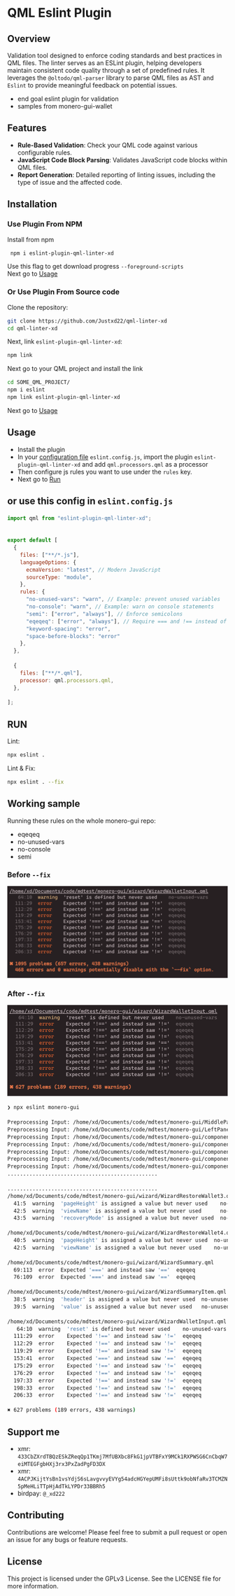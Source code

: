 # QML Eslint Plugin

## Overview

Validation tool designed to enforce coding standards and best practices in QML files. The linter serves as an ESLint plugin, helping developers maintain consistent code quality through a set of predefined rules. It leverages the `@oltodo/qml-parser` library to parse QML files as AST and `Eslint` to provide meaningful feedback on potential issues.

- end goal eslint plugin for validation
- samples from monero-gui-wallet

## Features

- **Rule-Based Validation**: Check your QML code against various configurable rules.
- **JavaScript Code Block Parsing**: Validates JavaScript code blocks within QML files.
- **Report Generation**: Detailed reporting of linting issues, including the type of issue and the affected code.

## Installation
### Use Plugin From NPM
Install from npm
```sh
 npm i eslint-plugin-qml-linter-xd
```
Use this flag to get download progress `--foreground-scripts`  
Next go to [Usage](#usage)


### Or Use Plugin From Source code

Clone the repository:

```bash
git clone https://github.com/Justxd22/qml-linter-xd
cd qml-linter-xd
```

Next, link `eslint-plugin-qml-linter-xd`:

```sh
npm link
```

Next go to your QML project and install the link
```sh
cd SOME_QML_PROJECT/
npm i eslint
npm link eslint-plugin-qml-linter-xd
```
Next go to [Usage](#usage)


## Usage
- Install the plugin
- In your [configuration file](https://eslint.org/docs/latest/use/configure/configuration-files#configuration-file) `eslint.config.js`, import the plugin `eslint-plugin-qml-linter-xd` and add `qml.processors.qml` as a processor
- Then configure js rules you want to use under the `rules` key.
- Next go to [Run](#run)

## or use this config in `eslint.config.js`


```js
import qml from "eslint-plugin-qml-linter-xd";


export default [
  {
    files: ["**/*.js"],
    languageOptions: {
      ecmaVersion: "latest", // Modern JavaScript
      sourceType: "module",
    },
    rules: {
      "no-unused-vars": "warn", // Example: prevent unused variables
      "no-console": "warn", // Example: warn on console statements
      "semi": ["error", "always"], // Enforce semicolons
      "eqeqeq": ["error", "always"], // Require === and !== instead of == and !=
      "keyword-spacing": "error",
      "space-before-blocks": "error"
    },
  },

  {
    files: ["**/*.qml"],
    processor: qml.processors.qml,
  },

];
```
## RUN
Lint:
```sh
npx eslint .
```
Lint & Fix:
```sh
npx eslint . --fix
```

## Working sample
Running these rules on the whole monero-gui repo:
- eqeqeq
- no-unused-vars
- no-console
- semi
### Before `--fix`
![err](.res/err.png)
### After `--fix`
![fixed](.res/fixed.png)

```bash
❯ npx eslint monero-gui

Preprocessing Input: /home/xd/Documents/code/mdtest/monero-gui/MiddlePanel.qml
Preprocessing Input: /home/xd/Documents/code/mdtest/monero-gui/LeftPanel.qml
Preprocessing Input: /home/xd/Documents/code/mdtest/monero-gui/components/AdvancedOptionsItem.qml
Preprocessing Input: /home/xd/Documents/code/mdtest/monero-gui/components/CheckBox.qml
Preprocessing Input: /home/xd/Documents/code/mdtest/monero-gui/components/CheckBox2.qml
Preprocessing Input: /home/xd/Documents/code/mdtest/monero-gui/components/ContextMenu.qml
Preprocessing Input: /home/xd/Documents/code/mdtest/monero-gui/components/ContextMenuItem.qml
................................................

................................................
/home/xd/Documents/code/mdtest/monero-gui/wizard/WizardRestoreWallet3.qml
  41:5  warning  'pageHeight' is assigned a value but never used    no-unused-vars
  42:5  warning  'viewName' is assigned a value but never used      no-unused-vars
  43:5  warning  'recoveryMode' is assigned a value but never used  no-unused-vars

/home/xd/Documents/code/mdtest/monero-gui/wizard/WizardRestoreWallet4.qml
  40:5  warning  'pageHeight' is assigned a value but never used  no-unused-vars
  42:5  warning  'viewName' is assigned a value but never used    no-unused-vars

/home/xd/Documents/code/mdtest/monero-gui/wizard/WizardSummary.qml
  69:113  error  Expected '===' and instead saw '=='  eqeqeq
  76:109  error  Expected '===' and instead saw '=='  eqeqeq

/home/xd/Documents/code/mdtest/monero-gui/wizard/WizardSummaryItem.qml
  38:5  warning  'header' is assigned a value but never used  no-unused-vars
  39:5  warning  'value' is assigned a value but never used   no-unused-vars

/home/xd/Documents/code/mdtest/monero-gui/wizard/WizardWalletInput.qml
   64:10  warning  'reset' is defined but never used    no-unused-vars
  111:29  error    Expected '!==' and instead saw '!='  eqeqeq
  112:29  error    Expected '!==' and instead saw '!='  eqeqeq
  119:29  error    Expected '!==' and instead saw '!='  eqeqeq
  153:41  error    Expected '===' and instead saw '=='  eqeqeq
  175:29  error    Expected '!==' and instead saw '!='  eqeqeq
  176:29  error    Expected '!==' and instead saw '!='  eqeqeq
  197:33  error    Expected '!==' and instead saw '!='  eqeqeq
  198:33  error    Expected '!==' and instead saw '!='  eqeqeq
  206:33  error    Expected '!==' and instead saw '!='  eqeqeq

✖ 627 problems (189 errors, 438 warnings)

```

## Support me

- xmr: `433CbZXrdTBQzESkZReqQp1TKmj7MfUBXbc8FkG1jpVTBFxY9MCk1RXPWSG6CnCbqW7eiMTEGFgbHXj3rx3PxZadPgFD3DX`
- xmr: `4ACPJKijtYsBn1vsYdjS6sLavgvvyEVYg54adcHGYepUMFi8sUttk9obNfaRv3TCMZN5pMeHLiTTpHjAdTkLYPDr33BBRh5`
- birdpay: `@_xd222`

## Contributing
Contributions are welcome! Please feel free to submit a pull request or open an issue for any bugs or feature requests.

## License
This project is licensed under the GPLv3 License. See the LICENSE file for more information.
